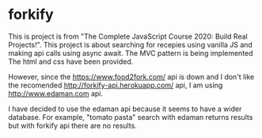 # forkify

This is project is from "The Complete JavaScript Course 2020: Build Real Projects!".
This project is about searching for recepies using vanilla JS and making api calls using async await.
The MVC pattern is being implemented
The html and css have been provided.

However, since the https://www.food2fork.com/ api is down and I don't like the recomended http://forkify-api.herokuapp.com/ api, I am using http://www.edaman.com api.

I have decided to use the edaman api because it seems to have a wider database.
For example, "tomato pasta" search with edaman returns results but with forkify api there are no results.
